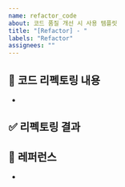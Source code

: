 ```yaml
---
name: refactor_code
about: 코드 품질 개선 시 사용 템플릿
title: "[Refactor] - "
labels: "Refactor"
assignees: ""
---
```


## 📌 코드 리펙토링 내용

<!-- 어떤 부분을 어떻게 리펙토링 했는 지에 대해 자유롭게 알려주세요 -->

-

## ✅ 리펙토링 결과

<!-- 리펙토링 후 변화에 대해 설명해주세요. ex) 가독성이 올라갔다. 수치적으로 속도가 빨라졌다, 네트워크 요청 이 n번 줄었다 등-->

## 📍 레퍼런스

-
